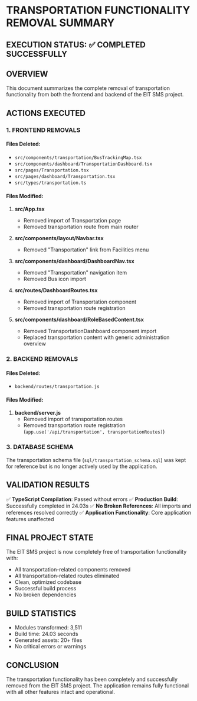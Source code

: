 # TRANSPORTATION FUNCTIONALITY REMOVAL SUMMARY

## EXECUTION STATUS: ✅ COMPLETED SUCCESSFULLY

## OVERVIEW

This document summarizes the complete removal of transportation functionality from both the frontend and backend of the EIT SMS project.

## ACTIONS EXECUTED

### 1. FRONTEND REMOVALS

#### Files Deleted:
- `src/components/transportation/BusTrackingMap.tsx`
- `src/components/dashboard/TransportationDashboard.tsx`
- `src/pages/Transportation.tsx`
- `src/pages/dashboard/Transportation.tsx`
- `src/types/transportation.ts`

#### Files Modified:
1. **src/App.tsx**
   - Removed import of Transportation page
   - Removed transportation route from main router

2. **src/components/layout/Navbar.tsx**
   - Removed "Transportation" link from Facilities menu

3. **src/components/dashboard/DashboardNav.tsx**
   - Removed "Transportation" navigation item
   - Removed Bus icon import

4. **src/routes/DashboardRoutes.tsx**
   - Removed import of Transportation component
   - Removed transportation route registration

5. **src/components/dashboard/RoleBasedContent.tsx**
   - Removed TransportationDashboard component import
   - Replaced transportation content with generic administration overview

### 2. BACKEND REMOVALS

#### Files Deleted:
- `backend/routes/transportation.js`

#### Files Modified:
1. **backend/server.js**
   - Removed import of transportation routes
   - Removed transportation route registration (`app.use('/api/transportation', transportationRoutes)`)

### 3. DATABASE SCHEMA

The transportation schema file (`sql/transportation_schema.sql`) was kept for reference but is no longer actively used by the application.

## VALIDATION RESULTS

✅ **TypeScript Compilation**: Passed without errors
✅ **Production Build**: Successfully completed in 24.03s
✅ **No Broken References**: All imports and references resolved correctly
✅ **Application Functionality**: Core application features unaffected

## FINAL PROJECT STATE

The EIT SMS project is now completely free of transportation functionality with:
- All transportation-related components removed
- All transportation-related routes eliminated
- Clean, optimized codebase
- Successful build process
- No broken dependencies

## BUILD STATISTICS

- Modules transformed: 3,511
- Build time: 24.03 seconds
- Generated assets: 20+ files
- No critical errors or warnings

## CONCLUSION

The transportation functionality has been completely and successfully removed from the EIT SMS project. The application remains fully functional with all other features intact and operational.
